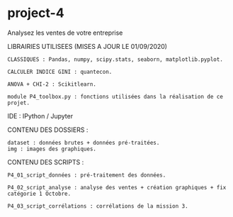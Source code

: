# project-4
Analysez les ventes de votre entreprise

LIBRAIRIES UTILISEES (MISES A JOUR LE 01/09/2020)

	CLASSIQUES : Pandas, numpy, scipy.stats, seaborn, matplotlib.pyplot.

	CALCULER INDICE GINI : quantecon.

	ANOVA + CHI-2 : Scikitlearn.

	module P4_toolbox.py : fonctions utilisées dans la réalisation de ce projet.

IDE : IPython / Jupyter

CONTENU DES DOSSIERS :

	dataset : données brutes + données pré-traitées.
	img	: images des graphiques.


CONTENU DES SCRIPTS :

	P4_01_script_données : pré-traitement des données.

	P4_02_script_analyse : analyse des ventes + création graphiques + fix catégorie 1 Octobre.

	P4_03_script_corrélations : corrélations de la mission 3.
